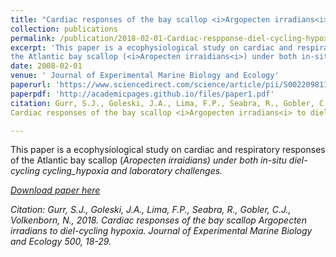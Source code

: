 ```yaml
---
title: "Cardiac responses of the bay scallop <i>Argopecten irradians<i> to diel-cycling hypoxia"
collection: publications
permalink: /publication/2018-02-01-Cardiac-respponse-diel-cycling-hypoxia
excerpt: 'This paper is a ecophysiological study on cardiac and respiratory responses of
the Atlantic bay scallop (<i>Aropecten irraidians<i>) under both in-situ diel-cycling cycling_hypoxia and laboratory challenges.'
date: 2008-02-01
venue: ' Journal of Experimental Marine Biology and Ecology'
paperurl: 'https://www.sciencedirect.com/science/article/pii/S0022098117304185'
paperpdf: 'http://academicpages.github.io/files/paper1.pdf'
citation: Gurr, S.J., Goleski, J.A., Lima, F.P., Seabra, R., Gobler, C.J., Volkenborn, N., 2018.
Cardiac responses of the bay scallop <i>Argopecten irradians<i> to diel-cycling hypoxia. Journal of Experimental Marine Biology and Ecology. 500, 18-29.

---
```

This paper is a ecophysiological study on cardiac and respiratory responses of
the Atlantic bay scallop (<i>Aropecten irraidians<i>) under both in-situ diel-cycling cycling_hypoxia and laboratory challenges.

[Download paper here](http://academicpages.github.io/files/paper1.pdf)

Citation: Gurr, S.J., Goleski, J.A., Lima, F.P., Seabra, R., Gobler, C.J., Volkenborn, N., 2018.
Cardiac responses of the bay scallop Argopecten irradians to diel-cycling hypoxia. <i>Journal of Experimental Marine Biology and Ecology<i> 500, 18-29.
